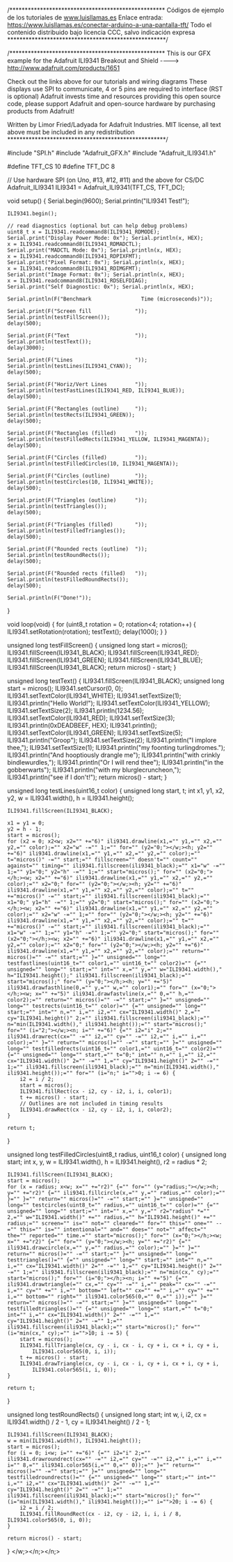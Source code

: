 /***************************************************
Códigos de ejemplo de los tutoriales de www.luisllamas.es
Enlace entrada: https://www.luisllamas.es/conectar-arduino-a-una-pantalla-tft/
Todo el contenido distribuido bajo licencia CCC, salvo indicación expresa
****************************************************/

/***************************************************
This is our GFX example for the Adafruit ILI9341 Breakout and Shield
----> http://www.adafruit.com/products/1651

Check out the links above for our tutorials and wiring diagrams
These displays use SPI to communicate, 4 or 5 pins are required to
interface (RST is optional)
Adafruit invests time and resources providing this open source code,
please support Adafruit and open-source hardware by purchasing
products from Adafruit!

Written by Limor Fried/Ladyada for Adafruit Industries.
MIT license, all text above must be included in any redistribution
****************************************************/


#include "SPI.h"
#include "Adafruit_GFX.h"
#include "Adafruit_ILI9341.h"

#define TFT_CS 10
#define TFT_DC 8

// Use hardware SPI (on Uno, #13, #12, #11) and the above for CS/DC
Adafruit_ILI9341 ILI9341 = Adafruit_ILI9341(TFT_CS, TFT_DC);

void setup() {
	Serial.begin(9600);
	Serial.println("ILI9341 Test!");

	ILI9341.begin();

	// read diagnostics (optional but can help debug problems)
	uint8_t x = ILI9341.readcommand8(ILI9341_RDMODE);
	Serial.print("Display Power Mode: 0x"); Serial.println(x, HEX);
	x = ILI9341.readcommand8(ILI9341_RDMADCTL);
	Serial.print("MADCTL Mode: 0x"); Serial.println(x, HEX);
	x = ILI9341.readcommand8(ILI9341_RDPIXFMT);
	Serial.print("Pixel Format: 0x"); Serial.println(x, HEX);
	x = ILI9341.readcommand8(ILI9341_RDIMGFMT);
	Serial.print("Image Format: 0x"); Serial.println(x, HEX);
	x = ILI9341.readcommand8(ILI9341_RDSELFDIAG);
	Serial.print("Self Diagnostic: 0x"); Serial.println(x, HEX);

	Serial.println(F("Benchmark                Time (microseconds)"));

	Serial.print(F("Screen fill              "));
	Serial.println(testFillScreen());
	delay(500);

	Serial.print(F("Text                     "));
	Serial.println(testText());
	delay(3000);

	Serial.print(F("Lines                    "));
	Serial.println(testLines(ILI9341_CYAN));
	delay(500);

	Serial.print(F("Horiz/Vert Lines         "));
	Serial.println(testFastLines(ILI9341_RED, ILI9341_BLUE));
	delay(500);

	Serial.print(F("Rectangles (outline)     "));
	Serial.println(testRects(ILI9341_GREEN));
	delay(500);

	Serial.print(F("Rectangles (filled)      "));
	Serial.println(testFilledRects(ILI9341_YELLOW, ILI9341_MAGENTA));
	delay(500);

	Serial.print(F("Circles (filled)         "));
	Serial.println(testFilledCircles(10, ILI9341_MAGENTA));

	Serial.print(F("Circles (outline)        "));
	Serial.println(testCircles(10, ILI9341_WHITE));
	delay(500);

	Serial.print(F("Triangles (outline)      "));
	Serial.println(testTriangles());
	delay(500);

	Serial.print(F("Triangles (filled)       "));
	Serial.println(testFilledTriangles());
	delay(500);

	Serial.print(F("Rounded rects (outline)  "));
	Serial.println(testRoundRects());
	delay(500);

	Serial.print(F("Rounded rects (filled)   "));
	Serial.println(testFilledRoundRects());
	delay(500);

	Serial.println(F("Done!"));

}


void loop(void) {
	for (uint8_t rotation = 0; rotation<4; rotation++) {
		ILI9341.setRotation(rotation);
		testText();
		delay(1000);
	}
}

unsigned long testFillScreen() {
	unsigned long start = micros();
	ILI9341.fillScreen(ILI9341_BLACK);
	ILI9341.fillScreen(ILI9341_RED);
	ILI9341.fillScreen(ILI9341_GREEN);
	ILI9341.fillScreen(ILI9341_BLUE);
	ILI9341.fillScreen(ILI9341_BLACK);
	return micros() - start;
}

unsigned long testText() {
	ILI9341.fillScreen(ILI9341_BLACK);
	unsigned long start = micros();
	ILI9341.setCursor(0, 0);
	ILI9341.setTextColor(ILI9341_WHITE);  ILI9341.setTextSize(1);
	ILI9341.println("Hello World!");
	ILI9341.setTextColor(ILI9341_YELLOW); ILI9341.setTextSize(2);
	ILI9341.println(1234.56);
	ILI9341.setTextColor(ILI9341_RED);    ILI9341.setTextSize(3);
	ILI9341.println(0xDEADBEEF, HEX);
	ILI9341.println();
	ILI9341.setTextColor(ILI9341_GREEN);
	ILI9341.setTextSize(5);
	ILI9341.println("Groop");
	ILI9341.setTextSize(2);
	ILI9341.println("I implore thee,");
	ILI9341.setTextSize(1);
	ILI9341.println("my foonting turlingdromes.");
	ILI9341.println("And hooptiously drangle me");
	ILI9341.println("with crinkly bindlewurdles,");
	ILI9341.println("Or I will rend thee");
	ILI9341.println("in the gobberwarts");
	ILI9341.println("with my blurglecruncheon,");
	ILI9341.println("see if I don't!");
	return micros() - start;
}

unsigned long testLines(uint16_t color) {
	unsigned long start, t;
	int           x1, y1, x2, y2,
		w = ILI9341.width(),
		h = ILI9341.height();

	ILI9341.fillScreen(ILI9341_BLACK);

	x1 = y1 = 0;
	y2 = h - 1;
	start = micros();
	for (x2 = 0; x2<w; x2="" +="6)" ili9341.drawline(x1,="" y1,="" x2,="" y2,="" color);="" x2="w" -="" 1;="" for="" (y2="0;"></w;><h; y2="" +="6)" ili9341.drawline(x1,="" y1,="" x2,="" y2,="" color);="" t="micros()" -="" start;="" fillscreen="" doesn't="" count="" against="" timing="" ili9341.fillscreen(ili9341_black);="" x1="w" -="" 1;="" y1="0;" y2="h" -="" 1;="" start="micros();" for="" (x2="0;"></h;><w; x2="" +="6)" ili9341.drawline(x1,="" y1,="" x2,="" y2,="" color);="" x2="0;" for="" (y2="0;"></w;><h; y2="" +="6)" ili9341.drawline(x1,="" y1,="" x2,="" y2,="" color);="" t="" +="micros()" -="" start;="" ili9341.fillscreen(ili9341_black);="" x1="0;" y1="h" -="" 1;="" y2="0;" start="micros();" for="" (x2="0;"></h;><w; x2="" +="6)" ili9341.drawline(x1,="" y1,="" x2,="" y2,="" color);="" x2="w" -="" 1;="" for="" (y2="0;"></w;><h; y2="" +="6)" ili9341.drawline(x1,="" y1,="" x2,="" y2,="" color);="" t="" +="micros()" -="" start;="" ili9341.fillscreen(ili9341_black);="" x1="w" -="" 1;="" y1="h" -="" 1;="" y2="0;" start="micros();" for="" (x2="0;"></h;><w; x2="" +="6)" ili9341.drawline(x1,="" y1,="" x2,="" y2,="" color);="" x2="0;" for="" (y2="0;"></w;><h; y2="" +="6)" ili9341.drawline(x1,="" y1,="" x2,="" y2,="" color);="" return="" micros()="" -="" start;="" }="" unsigned="" long="" testfastlines(uint16_t="" color1,="" uint16_t="" color2)="" {="" unsigned="" long="" start;="" int="" x,="" y,="" w="ILI9341.width()," h="ILI9341.height();" ili9341.fillscreen(ili9341_black);="" start="micros();" for="" (y="0;"></h;><h; y="" +="5)" ili9341.drawfasthline(0,="" y,="" w,="" color1);="" for="" (x="0;"></h;><w; x="" +="5)" ili9341.drawfastvline(x,="" 0,="" h,="" color2);="" return="" micros()="" -="" start;="" }="" unsigned="" long="" testrects(uint16_t="" color)="" {="" unsigned="" long="" start;="" int="" n,="" i,="" i2,="" cx="ILI9341.width()" 2,="" cy="ILI9341.height()" 2;="" ili9341.fillscreen(ili9341_black);="" n="min(ILI9341.width()," ili9341.height());="" start="micros();" for="" (i="2;"></w;><n; i="" +="6)" {="" i2="i" 2;="" ili9341.drawrect(cx="" -="" i2,="" cy="" -="" i2,="" i,="" i,="" color);="" }="" return="" micros()="" -="" start;="" }="" unsigned="" long="" testfilledrects(uint16_t="" color1,="" uint16_t="" color2)="" {="" unsigned="" long="" start,="" t="0;" int="" n,="" i,="" i2,="" cx="ILI9341.width()" 2="" -="" 1,="" cy="ILI9341.height()" 2="" -="" 1;="" ili9341.fillscreen(ili9341_black);="" n="min(ILI9341.width()," ili9341.height());="" for="" (i="n;" i="">0; i -= 6) {
		i2 = i / 2;
		start = micros();
		ILI9341.fillRect(cx - i2, cy - i2, i, i, color1);
		t += micros() - start;
		// Outlines are not included in timing results
		ILI9341.drawRect(cx - i2, cy - i2, i, i, color2);
	}

	return t;
}

unsigned long testFilledCircles(uint8_t radius, uint16_t color) {
	unsigned long start;
	int x, y, w = ILI9341.width(), h = ILI9341.height(), r2 = radius * 2;

	ILI9341.fillScreen(ILI9341_BLACK);
	start = micros();
	for (x = radius; x<w; x="" +="r2)" {="" for="" (y="radius;"></w;><h; y="" +="r2)" {="" ili9341.fillcircle(x,="" y,="" radius,="" color);="" }="" }="" return="" micros()="" -="" start;="" }="" unsigned="" long="" testcircles(uint8_t="" radius,="" uint16_t="" color)="" {="" unsigned="" long="" start;="" int="" x,="" y,="" r2="radius" *="" 2,="" w="ILI9341.width()" +="" radius,="" h="ILI9341.height()" +="" radius;="" screen="" is="" not="" cleared="" for="" this="" one="" --="" this="" is="" intentional="" and="" does="" not="" affect="" the="" reported="" time.="" start="micros();" for="" (x="0;"></h;><w; x="" +="r2)" {="" for="" (y="0;"></w;><h; y="" +="r2)" {="" ili9341.drawcircle(x,="" y,="" radius,="" color);="" }="" }="" return="" micros()="" -="" start;="" }="" unsigned="" long="" testtriangles()="" {="" unsigned="" long="" start;="" int="" n,="" i,="" cx="ILI9341.width()" 2="" -="" 1,="" cy="ILI9341.height()" 2="" -="" 1;="" ili9341.fillscreen(ili9341_black);="" n="min(cx," cy);="" start="micros();" for="" (i="0;"></h;><n; i="" +="5)" {="" ili9341.drawtriangle(="" cx,="" cy="" -="" i,="" peak="" cx="" -="" i,="" cy="" +="" i,="" bottom="" left="" cx="" +="" i,="" cy="" +="" i,="" bottom="" right="" ili9341.color565(0,="" 0,="" i));="" }="" return="" micros()="" -="" start;="" }="" unsigned="" long="" testfilledtriangles()="" {="" unsigned="" long="" start,="" t="0;" int="" i,="" cx="ILI9341.width()" 2="" -="" 1,="" cy="ILI9341.height()" 2="" -="" 1;="" ili9341.fillscreen(ili9341_black);="" start="micros();" for="" (i="min(cx," cy);="" i="">10; i -= 5) {
		start = micros();
		ILI9341.fillTriangle(cx, cy - i, cx - i, cy + i, cx + i, cy + i,
			ILI9341.color565(0, i, i));
		t += micros() - start;
		ILI9341.drawTriangle(cx, cy - i, cx - i, cy + i, cx + i, cy + i,
			ILI9341.color565(i, i, 0));
	}

	return t;
}

unsigned long testRoundRects() {
	unsigned long start;
	int           w, i, i2,
		cx = ILI9341.width() / 2 - 1,
		cy = ILI9341.height() / 2 - 1;

	ILI9341.fillScreen(ILI9341_BLACK);
	w = min(ILI9341.width(), ILI9341.height());
	start = micros();
	for (i = 0; i<w; i="" +="6)" {="" i2="i" 2;="" ili9341.drawroundrect(cx="" -="" i2,="" cy="" -="" i2,="" i,="" i,="" i="" 8,="" ili9341.color565(i,="" 0,="" 0));="" }="" return="" micros()="" -="" start;="" }="" unsigned="" long="" testfilledroundrects()="" {="" unsigned="" long="" start;="" int="" i,="" i2,="" cx="ILI9341.width()" 2="" -="" 1,="" cy="ILI9341.height()" 2="" -="" 1;="" ili9341.fillscreen(ili9341_black);="" start="micros();" for="" (i="min(ILI9341.width()," ili9341.height());="" i="">20; i -= 6) {
		i2 = i / 2;
		ILI9341.fillRoundRect(cx - i2, cy - i2, i, i, i / 8, ILI9341.color565(0, i, 0));
	}

	return micros() - start;
}
</w;></n;></n;>